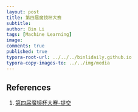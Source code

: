 ```yaml
---
layout: post
title: 第四届魔镜杯大赛
subtitle:
author: Bin Li
tags: [Machine Learning]
image: 
comments: true
published: true
typora-root-url: ../../../binlidaily.github.io
typora-copy-images-to: ../../img/media
---
```




## References
1. [第四届魔镜杯大赛-提交](https://ai.ppdai.com/mirror/goToMirrorDetail?mirrorId=17&tabindex=4)